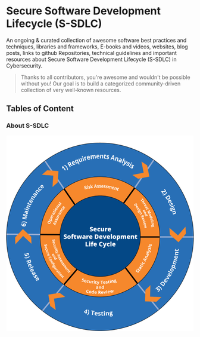 # Secure Software Development Lifecycle (S-SDLC)

An ongoing & curated collection of awesome software best practices and techniques, libraries and frameworks, E-books and videos, websites, blog posts, links to github Repositories, technical guidelines and important resources about Secure Software Development Lifecycle (S-SDLC) in Cybersecurity.
> Thanks to all contributors, you're awesome and wouldn't be possible without you! Our goal is to build a categorized community-driven collection of very well-known resources.

## Tables of Content

### About S-SDLC
![SDLC](https://github.com/paulveillard/cybersecurity-secure-sofware-development-lifecyle/blob/main/img/SSDLC.png)

